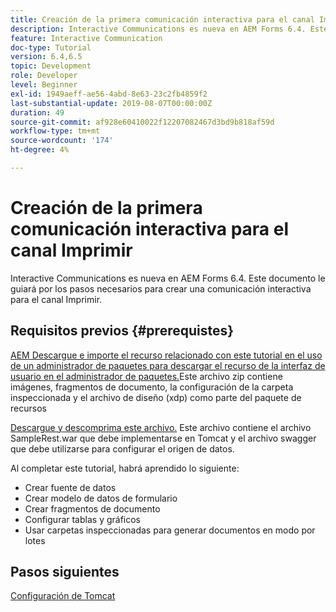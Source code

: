 ```yaml
---
title: Creación de la primera comunicación interactiva para el canal Imprimir
description: Interactive Communications es nueva en AEM Forms 6.4. Este documento le guiará por los pasos necesarios para crear una comunicación interactiva para el canal Imprimir.
feature: Interactive Communication
doc-type: Tutorial
version: 6.4,6.5
topic: Development
role: Developer
level: Beginner
exl-id: 1949aeff-ae56-4abd-8e63-23c2fb4859f2
last-substantial-update: 2019-08-07T00:00:00Z
duration: 49
source-git-commit: af928e60410022f12207082467d3bd9b818af59d
workflow-type: tm+mt
source-wordcount: '174'
ht-degree: 4%

---
```


# Creación de la primera comunicación interactiva para el canal Imprimir

Interactive Communications es nueva en AEM Forms 6.4. Este documento le guiará por los pasos necesarios para crear una comunicación interactiva para el canal Imprimir.

## Requisitos previos {#prerequistes}

[AEM Descargue e importe el recurso relacionado con este tutorial en el uso de un administrador de paquetes para descargar el recurso de la interfaz de usuario en el administrador de paquetes.](assets/gettingstartedassets.zip)Este archivo zip contiene imágenes, fragmentos de documento, la configuración de la carpeta inspeccionada y el archivo de diseño (xdp) como parte del paquete de recursos

[Descargue y descomprima este archivo.](assets/warfileandswaggerfile.zip) Este archivo contiene el archivo SampleRest.war que debe implementarse en Tomcat y el archivo swagger que debe utilizarse para configurar el origen de datos.

Al completar este tutorial, habrá aprendido lo siguiente:

* Crear fuente de datos
* Crear modelo de datos de formulario
* Crear fragmentos de documento
* Configurar tablas y gráficos
* Usar carpetas inspeccionadas para generar documentos en modo por lotes


## Pasos siguientes

[Configuración de Tomcat](./set-up-tomcat.md)
